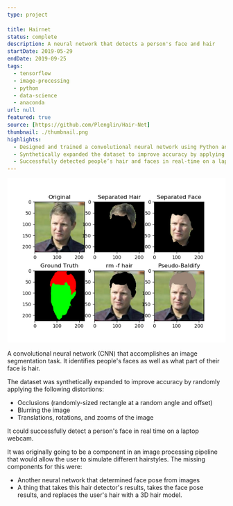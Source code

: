 ```yaml
---
type: project

title: Hairnet
status: complete
description: A neural network that detects a person's face and hair
startDate: 2019-05-29
endDate: 2019-09-25
tags:
  - tensorflow
  - image-processing
  - python
  - data-science
  - anaconda
url: null
featured: true
source: [https://github.com/Plenglin/Hair-Net]
thumbnail: ./thumbnail.png
highlights:
  - Designed and trained a convolutional neural network using Python and Tensorflow.
  - Synthetically expanded the dataset to improve accuracy by applying random distortions to training data, such as blurs, occlusions, translations, rotations, and more.
  - Successfully detected people’s hair and faces in real-time on a laptop webcam.
---
```


![Results of the CNN on a single image](./thumbnail.png)

A convolutional neural network (CNN) that accomplishes an image segmentation task. It identifies people's faces as well as what part of their face is hair.

The dataset was synthetically expanded to improve accuracy by randomly applying the following distortions:

- Occlusions (randomly-sized rectangle at a random angle and offset)
- Blurring the image
- Translations, rotations, and zooms of the image

It could successfully detect a person's face in real time on a laptop webcam.

It was originally going to be a component in an image processing pipeline that would allow the user to simulate different hairstyles. The missing components for this were:

- Another neural network that determined face pose from images
- A thing that takes this hair detector's results, takes the face pose results, and replaces the user's hair with a 3D hair model.
